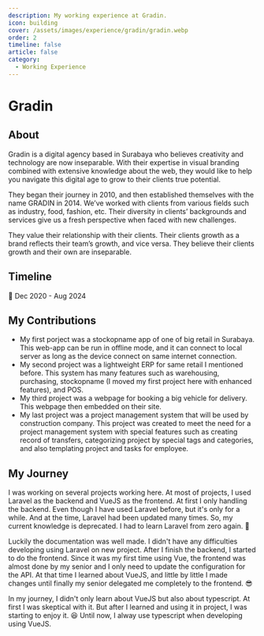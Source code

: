 ```yaml
---
description: My working experience at Gradin.
icon: building
cover: /assets/images/experience/gradin/gradin.webp
order: 2
timeline: false
article: false
category:
  - Working Experience
---
```


# Gradin

## About

Gradin is a digital agency based in Surabaya who believes creativity and technology are now inseparable. With their expertise in visual branding combined with extensive knowledge about the web, they would like to help you navigate this digital age to grow to their clients true potential.

They began their journey in 2010, and then established themselves with the name GRADIN in 2014. We’ve worked with clients from various fields such as industry, food, fashion, etc. Their diversity in clients’ backgrounds and services give us a fresh perspective when faced with new challenges.

They value their relationship with their clients. Their clients growth as a brand reflects their team’s growth, and vice versa. They believe their clients growth and their own are inseparable.

## Timeline

:calendar: Dec 2020 - Aug 2024

## My Contributions

- My first porject was a stockopname app of one of big retail in Surabaya. This web-app can be run in offline mode, and it can connect to local server as long as the device connect on same internet connection.
- My second project was a lightweight ERP for same retail I mentioned before. This system has many features such as warehousing, purchasing, stockopname (I moved my first project here with enhanced features), and POS.
- My third project was a webpage for booking a big vehicle for delivery. This webpage then embedded on their site.
- My last project was a project management system that will be used by construction company. This project was created to meet the need for a project management system with special features such as creating record of transfers, categorizing project by special tags and categories, and also templating project and tasks for employee.

## My Journey

I was working on several projects working here. At most of projects, I used Laravel as the backend and VueJS as the frontend. At first I only handling the backend. Even though I have used Laravel before, but it's only for a while. And at the time, Laravel had been updated many times. So, my current knowledge is deprecated. I had to learn Laravel from zero again. :smiling_face_with_tear:

Luckily the documentation was well made. I didn't have any difficulties developing using Laravel on new project. After I finish the backend, I started to do the frontend. Since it was my first time using Vue, the frontend was almost done by my senior and I only need to update the configuration for the API. At that time I learned about VueJS, and little by little I made changes until finally my senior delegated me completely to the frontend. :sunglasses:

In my journey, I didn't only learn about VueJS but also about typescript. At first I was skeptical with it. But after I learned and using it in project, I was starting to enjoy it. :laughing: Until now, I alway use typescript when developing using VueJS.